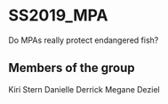 # SS2019_MPA
Do MPAs really protect endangered fish?

## Members of the group
Kiri Stern
Danielle Derrick
Megane Deziel
